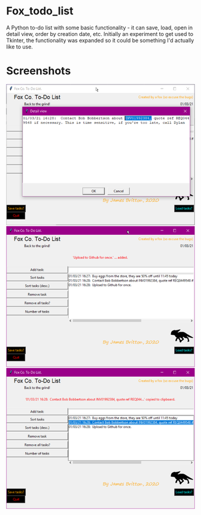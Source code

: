 # Fox_todo_list
A Python to-do list with some basic functionality - it can save, load, open in detail view, order by creation date, etc. Initially an experiment to get used to Tkinter, the functionality was expanded so it could be something I'd actually like to use.

# Screenshots
![Screenshot](https://raw.githubusercontent.com/jdbritton/Fox_todo_list/main/Screenshots/screenshot_todo%20(1).png)
![Screenshot](https://raw.githubusercontent.com/jdbritton/Fox_todo_list/main/Screenshots/screenshot_todo%20(2).png)
![Screenshot](https://raw.githubusercontent.com/jdbritton/Fox_todo_list/main/Screenshots/screenshot_todo%20(3).png)

